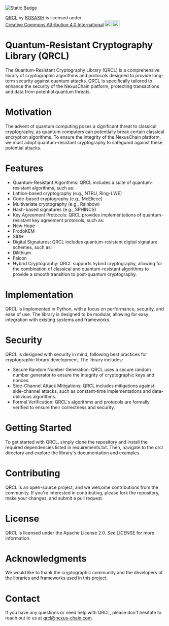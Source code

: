 ![Static Badge](https://img.shields.io/badge/%F0%9F%93%92-QRCL-blue)

<p xmlns:cc="http://creativecommons.org/ns#" xmlns:dct="http://purl.org/dc/terms/"><a property="dct:title" rel="cc:attributionURL" href="https://github.com/KOSASIH/nexus-chain/tree/main/project/qrcl">QRCL</a> by <a rel="cc:attributionURL dct:creator" property="cc:attributionName" href="https://www.linkedin.com/in/kosasih-81b46b5a">KOSASIH</a> is licensed under <a href="https://creativecommons.org/licenses/by/4.0/?ref=chooser-v1" target="_blank" rel="license noopener noreferrer" style="display:inline-block;">Creative Commons Attribution 4.0 International<img style="height:22px!important;margin-left:3px;vertical-align:text-bottom;" src="https://mirrors.creativecommons.org/presskit/icons/cc.svg?ref=chooser-v1" alt=""><img style="height:22px!important;margin-left:3px;vertical-align:text-bottom;" src="https://mirrors.creativecommons.org/presskit/icons/by.svg?ref=chooser-v1" alt=""></a></p>

# Quantum-Resistant Cryptography Library (QRCL)
The Quantum-Resistant Cryptography Library (QRCL) is a comprehensive library of cryptographic algorithms and protocols designed to provide long-term security against quantum attacks. QRCL is specifically tailored to enhance the security of the NexusChain platform, protecting transactions and data from potential quantum threats.

# Motivation
The advent of quantum computing poses a significant threat to classical cryptography, as quantum computers can potentially break certain classical encryption algorithms. To ensure the integrity of the NexusChain platform, we must adopt quantum-resistant cryptography to safeguard against these potential attacks.

# Features
- Quantum-Resistant Algorithms: QRCL includes a suite of quantum-resistant algorithms, such as:
- Lattice-based cryptography (e.g., NTRU, Ring-LWE)
- Code-based cryptography (e.g., McEliece)
- Multivariate cryptography (e.g., Rainbow)
- Hash-based signatures (e.g., SPHINCS)
- Key Agreement Protocols: QRCL provides implementations of quantum-resistant key agreement protocols, such as:
- New Hope
- FrodoKEM
- SIDH
- Digital Signatures: QRCL includes quantum-resistant digital signature schemes, such as:
- Dilithium
- Falcon
- Hybrid Cryptography: QRCL supports hybrid cryptography, allowing for the combination of classical and quantum-resistant algorithms to provide a smooth transition to post-quantum cryptography.

# Implementation
QRCL is implemented in Python, with a focus on performance, security, and ease of use. The library is designed to be modular, allowing for easy integration with existing systems and frameworks.

# Security
QRCL is designed with security in mind, following best practices for cryptographic library development. The library includes:

- Secure Random Number Generation: QRCL uses a secure random number generator to ensure the integrity of cryptographic keys and nonces.
- Side-Channel Attack Mitigations: QRCL includes mitigations against side-channel attacks, such as constant-time implementations and data-oblivious algorithms.
- Formal Verification: QRCL's algorithms and protocols are formally verified to ensure their correctness and security.

# Getting Started
To get started with QRCL, simply clone the repository and install the required dependencies listed in requirements.txt. Then, navigate to the qrcl directory and explore the library's documentation and examples.

# Contributing
QRCL is an open-source project, and we welcome contributions from the community. If you're interested in contributing, please fork the repository, make your changes, and submit a pull request.

# License
QRCL is licensed under the Apache License 2.0. See LICENSE for more information.

# Acknowledgments
We would like to thank the cryptographic community and the developers of the libraries and frameworks used in this project.

# Contact
If you have any questions or need help with QRCL, please don't hesitate to reach out to us at qrcl@nexus-chain.com.
